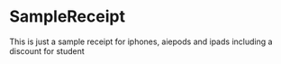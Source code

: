 # SampleReceipt
This is just a sample receipt for iphones, aiepods and ipads including a discount for student
